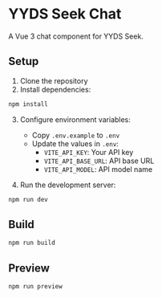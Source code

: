 # YYDS Seek Chat

A Vue 3 chat component for YYDS Seek.

## Setup

1. Clone the repository
2. Install dependencies:
```bash
npm install
```

3. Configure environment variables:
   - Copy `.env.example` to `.env`
   - Update the values in `.env`:
     - `VITE_API_KEY`: Your API key
     - `VITE_API_BASE_URL`: API base URL
     - `VITE_API_MODEL`: API model name

4. Run the development server:
```bash
npm run dev
```

## Build

```bash
npm run build
```

## Preview

```bash
npm run preview
``` 